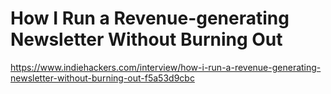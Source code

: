 # How I Run a Revenue-generating Newsletter Without Burning Out



https://www.indiehackers.com/interview/how-i-run-a-revenue-generating-newsletter-without-burning-out-f5a53d9cbc
